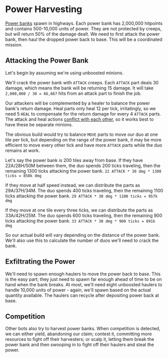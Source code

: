 # Power Harvesting

[Power banks](https://docs.screeps.com/api/#StructurePowerBank) spawn in highways. Each power bank has 2,000,000 hitpoints and contains 500-10,000 units of power. They are not protected by creeps, but will return 50% of the damage dealt. We need to first attack the power bank, then haul the dropped power back to base. This will be a coordinated mission.

## Attacking the Power Bank

Let's begin by assuming we're using unboosted minions.

We'll crack the power bank with `ATTACK` creeps. Each `ATTACK` part deals 30 damage, which means the bank will be returning 15 damage. It will take `2,000,000 / 30 = 66,667` hits from an attack part to finish the job.

Our attackers will be complemented by a healer to balance the power bank's return damage. Heal parts only heal 12 per tick, irritatingly, so we need 5 `HEAL` to compensate for the return damage for every 4 `ATTACK` parts. The attack and heal actions [conflict with each other](https://docs.screeps.com/simultaneous-actions.html), so it works best to have these be separate minions.

The obvious build would try to balance `MOVE` parts to move our duo at one tile per tick, but depending on the range of the power bank, it may be more efficient to move every other tick and have more `ATTACK` parts while the duo remains at work.

Let's say the power bank is 200 tiles away from base. If they have 22A/28H/50M between them, the duo spends 200 ticks traveling, then the remaining 1300 ticks attacking the power bank. `22 ATTACK * 30 dmg * 1300 ticks = 858k dmg` 

If they move at half speed instead, we can distribute the parts as 29A/37H/34M. The duo spends 400 ticks traveling, then the remaining 1100 ticks attacking the power bank. `29 ATTACK * 30 dmg * 1100 ticks = 957k dmg`

If they move at one tile every three ticks, we can distribute the parts as 33A/42H/25M. The duo spends 600 ticks traveling, then the remaining 900 ticks attacking the power bank. `33 ATTACK * 30 dmg * 900 ticks = 891k dmg`

So our actual build will vary depending on the distance of the power bank. We'll also use this to calculate the number of duos we'll need to crack the bank.

## Exfiltrating the Power

We'll need to spawn enough haulers to move the power back to base. This is the easy part; they just need to spawn far enough ahead of time to be on hand when the bank breaks. At most, we'll need eight unboosted haulers to handle 10,000 units of power - again, we'll spawn based on the actual quantity available. The haulers can recycle after depositing power back at base.

## Competition

Other bots also try to harvest power banks. When competition is detected, we can either yield, abandoning our claim; contest it, committing more resources to fight off their harvesters; or scalp it, letting them break the power bank and then swooping in to fight off their haulers and steal the power. 